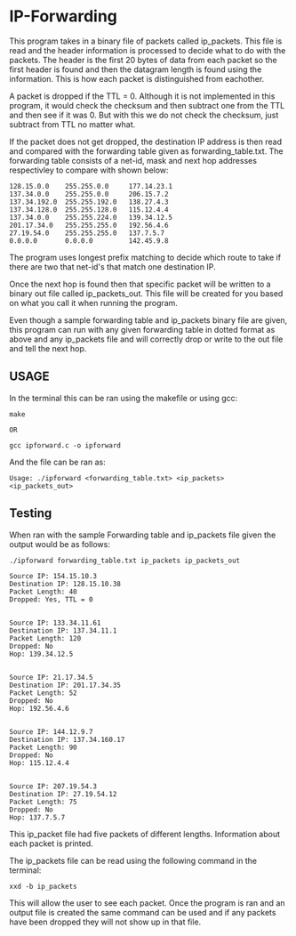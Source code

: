 # IP-Forwarding
This program takes in a binary file of packets called ip_packets. This file is read and the header information is processed to decide what to do with the packets. The header is the first 20 bytes of data from each packet so the first header is found and then the datagram length is found using the information. This is how each packet is distinguished from eachother. 

A packet is dropped if the TTL = 0. Although it is not implemented in this program, it would check the checksum and then subtract one from the TTL and then see if it was 0. But with this we do not check the checksum, just subtract from TTL no matter what. 

If the packet does not get dropped, the destination IP address is then read and compared with the forwarding table given as forwarding_table.txt. The forwarding table consists of a net-id, mask and next hop addresses respectivley to compare with shown below:

```
128.15.0.0    255.255.0.0     177.14.23.1
137.34.0.0    255.255.0.0     206.15.7.2 
137.34.192.0  255.255.192.0   138.27.4.3
137.34.128.0  255.255.128.0   115.12.4.4 
137.34.0.0    255.255.224.0   139.34.12.5 
201.17.34.0   255.255.255.0   192.56.4.6 
27.19.54.0    255.255.255.0   137.7.5.7 
0.0.0.0       0.0.0.0         142.45.9.8
```

The program uses longest prefix matching to decide which route to take if there are two that net-id's that match one destination IP. 

Once the next hop is found then that specific packet will be written to a binary out file called ip_packets_out. This file will be created for you based on what you call it when running the program. 

Even though a sample forwarding table and ip_packets binary file are given, this program can run with any given forwarding table in dotted format as above and any ip_packets file and will correctly drop or write to the out file and tell the next hop. 

## USAGE

In the terminal this can be ran using the makefile or using gcc:

```
make

OR

gcc ipforward.c -o ipforward
```

And the file can be ran as:

```
Usage: ./ipforward <forwarding_table.txt> <ip_packets> <ip_packets_out>
```

## Testing

When ran with the sample Forwarding table and ip_packets file given the output would be as follows:

```
./ipforward forwarding_table.txt ip_packets ip_packets_out

Source IP: 154.15.10.3
Destination IP: 128.15.10.38
Packet Length: 40
Dropped: Yes, TTL = 0


Source IP: 133.34.11.61
Destination IP: 137.34.11.1
Packet Length: 120
Dropped: No
Hop: 139.34.12.5


Source IP: 21.17.34.5
Destination IP: 201.17.34.35
Packet Length: 52
Dropped: No
Hop: 192.56.4.6


Source IP: 144.12.9.7
Destination IP: 137.34.160.17
Packet Length: 90
Dropped: No
Hop: 115.12.4.4


Source IP: 207.19.54.3
Destination IP: 27.19.54.12
Packet Length: 75
Dropped: No
Hop: 137.7.5.7
```

This ip_packet file had five packets of different lengths. Information about each packet is printed. 

The ip_packets file can be read using the following command in the terminal:

```
xxd -b ip_packets
```

This will allow the user to see each packet. Once the program is ran and an output file is created the same command can be used and if any packets have been dropped they will not show up in that file. 
